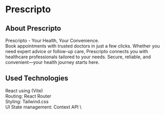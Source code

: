 # Prescripto

## About Prescripto

Prescripto - Your Health, Your Convenience. \
Book appointments with trusted doctors in just a few clicks. Whether you need expert advice or follow-up care, Prescripto connects you with healthcare professionals tailored to your needs. Secure, reliable, and convenient—your health journey starts here.

## Used Technologies

React using (Vite) \
Routing: React Router \
Styling: Tailwind.css \
UI State management: Context API \
